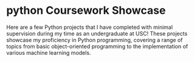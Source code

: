 # python Coursework Showcase
Here are a few Python projects that I have completed with minimal supervision during my time as an undergraduate at USC!
These projects showcase my proficiency in Python programming, covering a range of topics from basic object-oriented programming to the implementation of various machine learning models.
